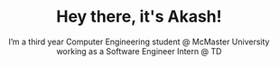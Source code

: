 <div align = center>
<h1>Hey there, it's Akash!</h1>

<p>I’m a third year Computer Engineering student @ McMaster University working as a Software Engineer Intern @ TD</p>


<!---
akash5852/akash5852 is a ✨ special ✨ repository because its `README.md` (this file) appears on your GitHub profile.
You can click the Preview link to take a look at your changes.
--->
